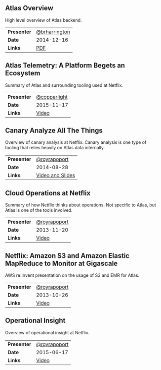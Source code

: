 
## Atlas Overview

High level overview of Atlas backend.

|               |               |
|---------------|---------------|
| **Presenter** | [@brharrington](https://github.com/brharrington) |
| **Date**      | 2014-12-16    |
| **Links**     | [PDF](http://netflix.github.io/atlas/slides/atlas_overview.pdf) |

## Atlas Telemetry: A Platform Begets an Ecosystem

Summary of Atlas and surrounding tooling used at Netflix.

|               |               |
|---------------|---------------|
| **Presenter** | [@copperlight](https://github.com/copperlight)  |
| **Date**      | 2015-11-17    |
| **Links**     | [Video](https://www.youtube.com/watch?v=cd-5ADtsTK4) |

## Canary Analyze All The Things

Overview of canary analysis at Netflix. Canary analysis is one type of tooling that relies
heavily on Atlas data internally.

|               |               |
|---------------|---------------|
| **Presenter** | [@royrapoport](https://github.com/royrapoport)  |
| **Date**      | 2014-08-28    |
| **Links**     | [Video and Slides](http://www.infoq.com/presentations/canary-analysis-deployment-pattern) |

## Cloud Operations at Netflix

Summary of how Netflix thinks about operations. Not specific to Atlas, but Atlas is one of the
tools involved.

|               |               |
|---------------|---------------|
| **Presenter** | [@royrapoport](https://github.com/royrapoport)  |
| **Date**      | 2013-11-20    |
| **Links**     | [Video](https://www.youtube.com/watch?v=7779Wrun5fo) |

## Netflix: Amazon S3 and Amazon Elastic MapReduce to Monitor at Gigascale

AWS re:Invent presentation on the usage of S3 and EMR for Atlas.

|               |               |
|---------------|---------------|
| **Presenter** | [@royrapoport](https://github.com/royrapoport)  |
| **Date**      | 2013-10-26    |
| **Links**     | [Video](https://www.youtube.com/watch?v=tHrT6kQR7vw) |

## Operational Insight

Overview of operational insight at Netflix.

|               |               |
|---------------|---------------|
| **Presenter** | [@royrapoport](https://github.com/royrapoport)  |
| **Date**      | 2015-06-17    |
| **Links**     | [Video](https://vimeo.com/131377936) |



